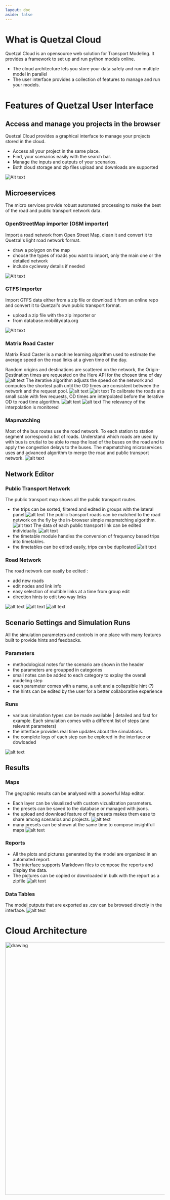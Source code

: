 ```yaml
---
layout: doc
aside: false
---
```

# What is Quetzal Cloud
Quetzal Cloud is an opensource web solution for Transport Modeling. It provides a framework to set up and run python models online. 
 * The cloud architecture lets you store your data safely and run multiple model in parallel
 * The user interface provides a collection of features to manage and run your models.

# Features of Quetzal User Interface
## Access and manage you projects in the browser
Quetzal Cloud provides a graphical interface to manage your projects stored in the cloud.
* Access all your project in the same place. 
* Find, your scenarios easily with the search bar. 
* Manage the inputs and outputs of your scenarios.
* Both cloud storage and zip files upload and downloads are supported

![Alt text](/other/load_project_0.png)

## Microeservices
The micro services provide robust automated processing to make the best of the road and public transport network data.
### OpenStreetMap importer (OSM importer)
Import a road network from Open Street Map, clean it and convert it to Quetzal's light road network format.
* draw a polygon on the map
* choose the types of roads you want to import, only the main one or the detailed network
* include cycleway details if needed

![Alt text](/other/microservices.png)

### GTFS Importer
Import GTFS data either from a zip file or download it from an online repo and convert it to Quetzal's own public transport format.
* upload a zip file with the zip importer or 
* from database.mobilitydata.org

![Alt text](/other/gtfs_importer.png)

### Matrix Road Caster

Matrix Road Caster is a machine learning algorithm used to estimate the average speed on the road links at a given time of the day.

Random origins and destinations are scattered on the network, the Origin-Destination times are requested on the Here API for the chosen time of day
![alt text](/here/1_HERE_zones_centroids.png)
The iterative algorithm adjusts the speed on the network and computes the shortest path until the OD times are consistent between the network and the request pool.
![alt text](/here/2_HERE_iteration_error.png)  ![alt text](/here/3_HERE_road_calibration.png) 
To calibrate the roads at a small scale with few requests, OD times are interpolated before the iterative OD to road time algorithm.
![alt text](/here/4_HERE_OD_prediction_1.png, "OD time prediction") ![alt text](/here/5_HERE_model_calibration.png, "Model Calibration")
The relevancy of the interpolation is monitored


### Mapmatching

Most of the bus routes use the road network. To each station to station segment correspond a list of roads. Understand which roads are used by with bus is crutial to be able to map the load of the buses on the road and to apply the congestion delays to the buses. The mapmatching microservices uses and advanced algorithm to merge the road and public transport network.
![alt text](/other/mapmatching.png)

## Network Editor

### Public Transport Network
The public transport map shows all the public transport routes.
* the trips can be sorted, filtered and edited in groups with the lateral panel
![alt text](/network_editor/pt_network_map.png)
The public transport roads can be matched to the road network on the fly by the in-browser simple mapmatching algorithm.
![alt text](/network_editor/front_mapmatching.png)
The data of each public transport link can be edited individually.
![alt text](/network_editor/front_mapmatching.png)
* the timetable module handles the conversion of frequency based trips into timetables. 
* the timetables can be edited easily, trips can be duplicated 
![alt text](/network_editor/timetable.png)

### Road Network
The road network can easily be edited :
* add new roads
* edit nodes and link info
* easy selection of multible links at a time from group edit
* direction hints to edit two way links

![alt text](/network_editor/road.png)
![alt text](/network_editor/road_edit.png)
![alt text](/network_editor/road_group_edit.png)

## Scenario Settings and Simulation Runs

All the simulation parameters and controls in one place with many features built to provide hints and feedbacks.

### Parameters
* methodological notes for the scenario are shown in the header
* the parameters are groupped in categories 
* small notes can be added to each category to explay the overall modeling step
* each parameter comes with a name, a unit and a collapsible hint (?)
* the hints can be edited by the user for a better collaborative experience

### Runs
* various simulation types can be made available | detailed and fast for example. Each simulation comes with a different list of steps (and relevant parameters)
* the interface provides real time updates about the simulations. 
* the complete logs of each step can be explored in the interface or dowloaded

![alt text](/run/run.png)

## Results
### Maps
The gegraphic results can be analysed with a powerful Map editor.
* Each layer can be visualized with custom vizualization parameters.
* the presets can be saved to the database or managed with jsons.
* the upload and download feature of the presets makes them ease to share among scenarios and projects.
![alt text](/results/road_speed_map.png)
* many presets can be shown at the same time to compose insightfull maps
![alt text](/results/map_composer.png)
### Reports
* All the plots and pictures generated by the model are organized in an automated report. 
* The interface supports Markdown files to compose the reports and display the data. 
* The pictures can be copied or downloaded in bulk with the report as a zipfile
![alt text](/results/pictures.png)
### Data Tables
The model outputs that are exported as .csv can be browsed directly in the interface.
![alt text](/results/result_table.png)

# Cloud Architecture
<img src="/api.svg" alt="drawing" width="800"/>